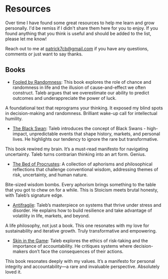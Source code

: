 # Resources

Over time I have found some great resources to help me learn and grow personally.
I'd be remiss if I didn't share them here for you to enjoy. If you found anything
that you think is useful and should be added to the list, please let me know!

Reach out to me at [patrick7cb@gmail.com](mailto:patrick7cb@gmail.com) if you have any
questions, comments or just want to say thanks.

## Books
- [Fooled by Randomness](https://amzn.to/3C5K637): This book explores the role of chance and randomness in life and the illusion of cause-and-effect we often construct. Taleb argues that we overestimate our ability to predict outcomes and underappreciate the power of luck.

A foundational text that reprograms your thinking. It exposed my blind spots in decision-making and randomness. Brilliant wake-up call for intellectual humility.
- [The Black Swan](https://amzn.to/3ZY3E1v): Taleb introduces the concept of Black Swans - high-impact, unpredictable events that shape history, markets, and personal lives. He highlights our tendency to ignore the rare but transformative.

This book rewired my brain. It’s a must-read manifesto for navigating uncertainty. Taleb turns contrarian thinking into an art form. Genius.
- [The Bed of Procrustes](https://amzn.to/3W4KkhE): A collection of aphorisms and philosophical reflections that challenge conventional wisdom, addressing themes of risk, uncertainty, and human nature.

Bite-sized wisdom bombs. Every aphorism brings something to the table that you got to chew on for a while. This is Stoicism meets brutal honesty, with Taleb’s signature edge.
- [Antifragile](https://amzn.to/3PmXenw): Taleb’s masterpiece on systems that thrive under stress and disorder. He explains how to build resilience and take advantage of volatility in life, markets, and beyond.

A life philosophy, not just a book. This one resonates with my love for sustainability and iterative growth. Truly transformative and empowering.
- [Skin in the Game](https://amzn.to/3ZYXNsB): Taleb explores the ethics of risk-taking and the importance of accountability. He critiques systems where decision-makers don’t face the consequences of their actions.

This book resonates deeply with my values. It’s a manifesto for personal integrity and accountability—a rare and invaluable perspective. Absolutely loved it.